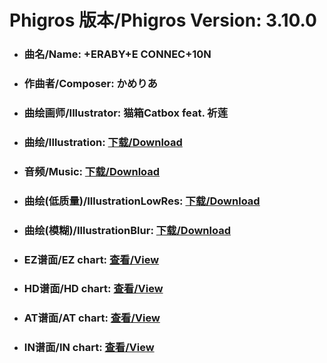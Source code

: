 
# Phigros 版本/Phigros Version:  3.10.0

- ### __曲名/Name:  +ERABY+E CONNEC+10N__

- ### __作曲者/Composer:  かめりあ__

- ### __曲绘画师/Illustrator:  猫箱Catbox feat. 祈莲__

- ### __曲绘/Illustration:  [下载/Download](https://github.com/Po6647A/WebAssests/releases/download/3.10.0/1021.png)__

- ### __音频/Music:  [下载/Download](https://github.com/Po6647A/WebAssests/releases/download/3.10.0/1687.ogg)__

- ### __曲绘(低质量)/IllustrationLowRes:  [下载/Download](https://github.com/Po6647A/WebAssests/releases/download/3.10.0/1513.png)__

- ### __曲绘(模糊)/IllustrationBlur:  [下载/Download](https://github.com/Po6647A/WebAssests/releases/download/3.10.0/0)__


- ### __EZ谱面/EZ chart:  [查看/View](./EZ.json/index.html)__

- ### __HD谱面/HD chart:  [查看/View](./HD.json/index.html)__

- ### __AT谱面/AT chart:  [查看/View](./AT.json/index.html)__

- ### __IN谱面/IN chart:  [查看/View](./IN.json/index.html)__
